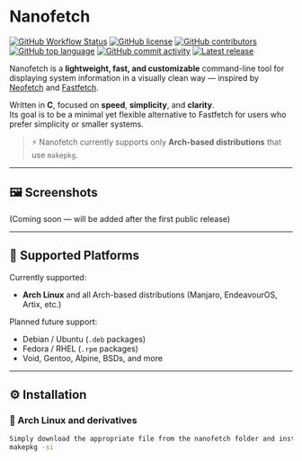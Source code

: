 # Nanofetch

[![GitHub Workflow Status](https://img.shields.io/github/actions/workflow/status/runrakali/nanofetch/ci.yml)](https://github.com/runrakali/nanofetch/actions)
[![GitHub license](https://img.shields.io/github/license/runrakali/nanofetch)](LICENSE)
[![GitHub contributors](https://img.shields.io/github/contributors/runrakali/nanofetch)](https://github.com/runrakali/nanofetch/graphs/contributors)
[![GitHub top language](https://img.shields.io/github/languages/top/runrakali/nanofetch?logo=c)](https://github.com/runrakali/nanofetch)
[![GitHub commit activity](https://img.shields.io/github/commit-activity/m/runrakali/nanofetch)](https://github.com/runrakali/nanofetch/commits)
[![Latest release](https://img.shields.io/github/v/release/runrakali/nanofetch?logo=github)](https://github.com/runrakali/nanofetch/releases)

Nanofetch is a **lightweight, fast, and customizable** command-line tool for displaying system information in a visually clean way — inspired by [Neofetch](https://github.com/dylanaraps/neofetch) and [Fastfetch](https://github.com/fastfetch-cli/fastfetch).

Written in **C**, focused on **speed**, **simplicity**, and **clarity**.  
Its goal is to be a minimal yet flexible alternative to Fastfetch for users who prefer simplicity or smaller systems.

> ⚡ Nanofetch currently supports only **Arch-based distributions** that use `makepkg`.

---

## 🖼️ Screenshots

(Coming soon — will be added after the first public release)

---

## 🧩 Supported Platforms

Currently supported:
- **Arch Linux** and all Arch-based distributions (Manjaro, EndeavourOS, Artix, etc.)

Planned future support:
- Debian / Ubuntu (`.deb` packages)
- Fedora / RHEL (`.rpm` packages)
- Void, Gentoo, Alpine, BSDs, and more

---

## ⚙️ Installation

### 🐧 Arch Linux and derivatives

```bash
Simply download the appropriate file from the nanofetch folder and install it according to your distro — for example:
makepkg -si
